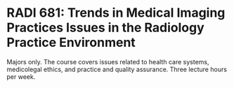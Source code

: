 # RADI 681: Trends in Medical Imaging Practices Issues in the Radiology Practice Environment

Majors only. The course covers issues related to health care systems, medicolegal ethics, and practice and quality assurance. Three lecture hours per week.